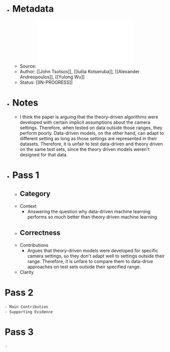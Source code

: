 - # Metadata
	- Source: ![A Possible Reason for why Data-Driven Beats Theory-Driven Computer Vision.pdf](../assets/A_Possible_Reason_for_why_Data-Driven_Beats_Theory-Driven_Computer_Vision_1683816979289_0.pdf)
	- Author: [[John Tsotsos]], [[Iuliia Kotseruba]], [[Alexander Andreopoulos]], [[Yulong Wu]]
	- Status: [[IN-PROGRESS]]
- # Notes
	- I think the paper is arguing that the theory-driven algorithms were developed with certain implicit assumptions about the camera settings. Therefore, when tested on data outside those ranges, they perform poorly. Data-driven models, on the other hand, can adapt to different setting as long as those settings are represented in their datasets. Therefore, it is unfair to test data-driven and theory driven on the same test sets, since the theory driven models weren't designed for that data.
- # Pass 1
	- Category
		-
	- Context
		- Answering the question why data-driven machine learning performs so much better than theory driven machine learning
	- Correctness
		-
	- Contributions
		- Argues that theory-driven models were developed for specific camera settings, so they don't adapt well to settings outside their range. Therefore, it is unfare to compare them to data-drive approaches on test sets outside their specified range.
	- Clarity
# Pass 2
	- Main Contribution
	- Supporting Evidence
# Pass 3
	-